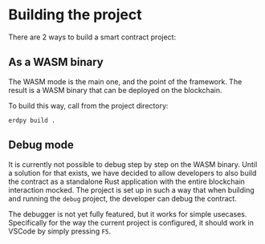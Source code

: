 # Building the project

There are 2 ways to build a smart contract project:

## As a WASM binary

The WASM mode is the main one, and the point of the framework. The result is a WASM binary that can be deployed on the blockchain.

To build this way, call from the project directory:
```
erdpy build .
```

## Debug mode

It is currently not possible to debug step by step on the WASM binary. Until a solution for that exists, we have decided to allow developers to also build the contract as a standalone Rust application with the entire blockchain interaction mocked. The project is set up in such a way that when building and running the `debug` project, the developer can debug the contract.

The debugger is not yet fully featured, but it works for simple usecases. Specifically for the way the current project is configured, it should work in VSCode by simply pressing `F5`.
